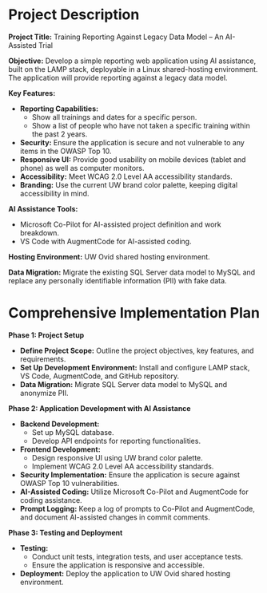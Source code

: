 
# Project Description

**Project Title:** Training Reporting Against Legacy Data Model – An AI-Assisted Trial

**Objective:** 
Develop a simple reporting web application using AI assistance, built on the LAMP stack, deployable in a Linux shared-hosting environment. The application will provide reporting against a legacy data model.

**Key Features:**
- **Reporting Capabilities:**
  - Show all trainings and dates for a specific person.
  - Show a list of people who have not taken a specific training within the past 2 years.
- **Security:** Ensure the application is secure and not vulnerable to any items in the OWASP Top 10.
- **Responsive UI:** Provide good usability on mobile devices (tablet and phone) as well as computer monitors.
- **Accessibility:** Meet WCAG 2.0 Level AA accessibility standards.
- **Branding:** Use the current UW brand color palette, keeping digital accessibility in mind.

**AI Assistance Tools:**
- Microsoft Co-Pilot for AI-assisted project definition and work breakdown.
- VS Code with AugmentCode for AI-assisted coding.

**Hosting Environment:** UW Ovid shared hosting environment.

**Data Migration:** Migrate the existing SQL Server data model to MySQL and replace any personally identifiable information (PII) with fake data.

# Comprehensive Implementation Plan

**Phase 1: Project Setup**
- **Define Project Scope:** Outline the project objectives, key features, and requirements.
- **Set Up Development Environment:** Install and configure LAMP stack, VS Code, AugmentCode, and GitHub repository.
- **Data Migration:** Migrate SQL Server data model to MySQL and anonymize PII.

**Phase 2: Application Development with AI Assistance**
- **Backend Development:**
  - Set up MySQL database.
  - Develop API endpoints for reporting functionalities.
- **Frontend Development:**
  - Design responsive UI using UW brand color palette.
  - Implement WCAG 2.0 Level AA accessibility standards.
- **Security Implementation:** Ensure the application is secure against OWASP Top 10 vulnerabilities.
- **AI-Assisted Coding:** Utilize Microsoft Co-Pilot and AugmentCode for coding assistance.
- **Prompt Logging:** Keep a log of prompts to Co-Pilot and AugmentCode, and document AI-assisted changes in commit comments.

**Phase 3: Testing and Deployment**
- **Testing:**
  - Conduct unit tests, integration tests, and user acceptance tests.
  - Ensure the application is responsive and accessible.
- **Deployment:** Deploy the application to UW Ovid shared hosting environment.
